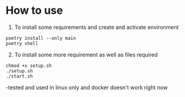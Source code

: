 # How to use
1. To install some requirements and create and activate environment 
```console
poetry install --only main 
poetry shell
```
2. To install some more requirement as well as files required
```console.
chmod +x setup.sh
./setup.sh
./start.sh
```
-tested and used in linux only and docker doesn't work right now
